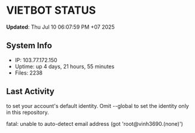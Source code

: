 # VIETBOT STATUS
**Updated**: Thu Jul 10 06:07:59 PM +07 2025

## System Info
- IP: 103.77.172.150
- Uptime: up 4 days, 21 hours, 55 minutes
- Files: 2238

## Last Activity

to set your account's default identity.
Omit --global to set the identity only in this repository.

fatal: unable to auto-detect email address (got 'root@vinh3690.(none)')
